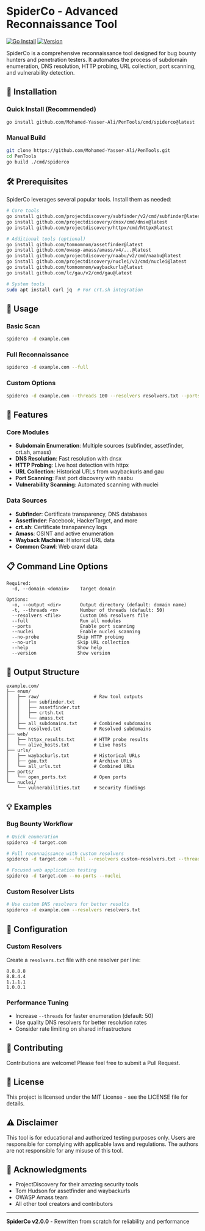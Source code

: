 # SpiderCo - Advanced Reconnaissance Tool

[![Go Install](https://img.shields.io/badge/go-install-blue.svg)](https://github.com/Mohamed-Yasser-Ali/PenTools)
[![Version](https://img.shields.io/badge/version-2.0.0-green.svg)](https://github.com/Mohamed-Yasser-Ali/PenTools/releases)

SpiderCo is a comprehensive reconnaissance tool designed for bug bounty hunters and penetration testers. It automates the process of subdomain enumeration, DNS resolution, HTTP probing, URL collection, port scanning, and vulnerability detection.

## 🚀 Installation

### Quick Install (Recommended)
```bash
go install github.com/Mohamed-Yasser-Ali/PenTools/cmd/spiderco@latest
```

### Manual Build
```bash
git clone https://github.com/Mohamed-Yasser-Ali/PenTools.git
cd PenTools
go build ./cmd/spiderco
```

## 🛠️ Prerequisites

SpiderCo leverages several popular tools. Install them as needed:

```bash
# Core tools
go install github.com/projectdiscovery/subfinder/v2/cmd/subfinder@latest
go install github.com/projectdiscovery/dnsx/cmd/dnsx@latest
go install github.com/projectdiscovery/httpx/cmd/httpx@latest

# Additional tools (optional)
go install github.com/tomnomnom/assetfinder@latest
go install github.com/owasp-amass/amass/v4/...@latest
go install github.com/projectdiscovery/naabu/v2/cmd/naabu@latest
go install github.com/projectdiscovery/nuclei/v3/cmd/nuclei@latest
go install github.com/tomnomnom/waybackurls@latest
go install github.com/lc/gau/v2/cmd/gau@latest

# System tools
sudo apt install curl jq  # For crt.sh integration
```

## 📖 Usage

### Basic Scan
```bash
spiderco -d example.com
```

### Full Reconnaissance
```bash
spiderco -d example.com --full
```

### Custom Options
```bash
spiderco -d example.com --threads 100 --resolvers resolvers.txt --ports --nuclei
```

## 🎯 Features

### Core Modules
- **Subdomain Enumeration**: Multiple sources (subfinder, assetfinder, crt.sh, amass)
- **DNS Resolution**: Fast resolution with dnsx
- **HTTP Probing**: Live host detection with httpx
- **URL Collection**: Historical URLs from waybackurls and gau
- **Port Scanning**: Fast port discovery with naabu
- **Vulnerability Scanning**: Automated scanning with nuclei

### Data Sources
- **Subfinder**: Certificate transparency, DNS databases
- **Assetfinder**: Facebook, HackerTarget, and more
- **crt.sh**: Certificate transparency logs
- **Amass**: OSINT and active enumeration
- **Wayback Machine**: Historical URL data
- **Common Crawl**: Web crawl data

## 📋 Command Line Options

```
Required:
  -d, --domain <domain>    Target domain

Options:
  -o, --output <dir>       Output directory (default: domain name)
  -t, --threads <n>        Number of threads (default: 50)
  --resolvers <file>       Custom DNS resolvers file
  --full                   Run all modules
  --ports                  Enable port scanning
  --nuclei                 Enable nuclei scanning
  --no-probe              Skip HTTP probing
  --no-urls               Skip URL collection
  --help                  Show help
  --version               Show version
```

## 📁 Output Structure

```
example.com/
├── enum/
│   ├── raw/                    # Raw tool outputs
│   │   ├── subfinder.txt
│   │   ├── assetfinder.txt
│   │   ├── crtsh.txt
│   │   └── amass.txt
│   ├── all_subdomains.txt      # Combined subdomains
│   └── resolved.txt            # Resolved subdomains
├── web/
│   ├── httpx_results.txt       # HTTP probe results
│   └── alive_hosts.txt         # Live hosts
├── urls/
│   ├── waybackurls.txt         # Historical URLs
│   ├── gau.txt                 # Archive URLs
│   └── all_urls.txt            # Combined URLs
├── ports/
│   └── open_ports.txt          # Open ports
└── nuclei/
    └── vulnerabilities.txt     # Security findings
```

## 💡 Examples

### Bug Bounty Workflow
```bash
# Quick enumeration
spiderco -d target.com

# Full reconnaissance with custom resolvers
spiderco -d target.com --full --resolvers custom-resolvers.txt --threads 200

# Focused web application testing
spiderco -d target.com --no-ports --nuclei
```

### Custom Resolver Lists
```bash
# Use custom DNS resolvers for better results
spiderco -d example.com --resolvers resolvers.txt
```

## 🔧 Configuration

### Custom Resolvers
Create a `resolvers.txt` file with one resolver per line:
```
8.8.8.8
8.8.4.4
1.1.1.1
1.0.0.1
```

### Performance Tuning
- Increase `--threads` for faster enumeration (default: 50)
- Use quality DNS resolvers for better resolution rates
- Consider rate limiting on shared infrastructure

## 🤝 Contributing

Contributions are welcome! Please feel free to submit a Pull Request.

## 📄 License

This project is licensed under the MIT License - see the LICENSE file for details.

## ⚠️ Disclaimer

This tool is for educational and authorized testing purposes only. Users are responsible for complying with applicable laws and regulations. The authors are not responsible for any misuse of this tool.

## 🙏 Acknowledgments

- ProjectDiscovery for their amazing security tools
- Tom Hudson for assetfinder and waybackurls
- OWASP Amass team
- All other tool creators and contributors

---

**SpiderCo v2.0.0** - Rewritten from scratch for reliability and performance
